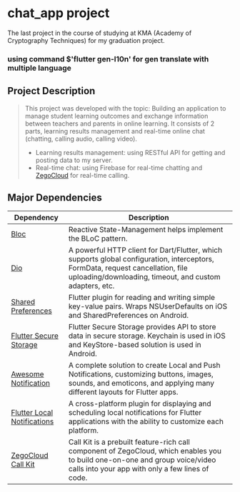 # chat_app project

The last project in the course of studying at KMA (Academy of Cryptography Techniques) for my graduation project.

### using command $'flutter gen-l10n' for gen translate with multiple language 

## Project Description 

>This project was developed with the topic: Building an application to manage student learning outcomes and exchange information between teachers and parents in online learning.
>It consists of 2 parts, learning results management and real-time online chat (chatting, calling audio, calling video).
>- Learning results management: using RESTful API for getting and posting data to my server.
>- Real-time chat: using Firebase for real-time chatting and [ZegoCloud](https://www.zegocloud.com/) for real-time calling.

## Major Dependencies

| Dependency | Description |
| ------------ | ------------ |
| [Bloc](https://pub.dev/packages/flutter_bloc) | Reactive State-Management helps implement the BLoC pattern. |
| [Dio](https://pub.dev/packages/dio) | A powerful HTTP client for Dart/Flutter, which supports global configuration, interceptors, FormData, request cancellation, file uploading/downloading, timeout, and custom adapters, etc. |
| [Shared Preferences](https://pub.dev/packages/shared_preferences) | Flutter plugin for reading and writing simple key-value pairs. Wraps NSUserDefaults on iOS and SharedPreferences on Android. |
| [Flutter Secure Storage](https://pub.dev/packages/flutter_secure_storage) | Flutter Secure Storage provides API to store data in secure storage. Keychain is used in iOS and KeyStore-based solution is used in Android. |
| [Awesome Notification](https://pub.dev/packages/awesome_notifications) | A complete solution to create Local and Push Notifications, customizing buttons, images, sounds, and emoticons, and applying many different layouts for Flutter apps. |
| [Flutter Local Notifications](https://pub.dev/packages/flutter_local_notifications) | A cross-platform plugin for displaying and scheduling local notifications for Flutter applications with the ability to customize each platform. |
| [ZegoCloud Call Kit](https://pub.dev/packages/zego_uikit_prebuilt_call) | Call Kit is a prebuilt feature-rich call component of ZegoCloud, which enables you to build one-on-one and group voice/video calls into your app with only a few lines of code. |
